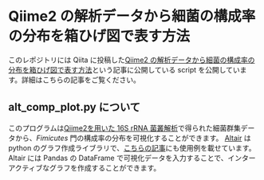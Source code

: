 # Qiime2 の解析データから細菌の構成率の分布を箱ひげ図で表す方法

このレポジトリには Qiita に投稿した[Qiime2 の解析データから細菌の構成率の分布を箱ひげ図で表す方法](https://qiita.com/keisuke-ota/items/cfd5d0cf835b99d24edd)という記事に公開している script を公開しています。詳細はこちらの記事をご覧ください。

## alt_comp_plot.py について

このプログラムは[Qiime2を用いた 16S rRNA 菌叢解析](https://qiita.com/keisuke-ota/items/6399b2f2f7459cd9e418)で得られた細菌群集データから、*Fimicutes* 門の構成率の分布を可視化することができます。
[Altair](https://altair-viz.github.io/index.html) は python のグラフ作成ライブラリで、[こちらの記事](https://qiita.com/keisuke-ota/items/80d64153c499c8cc4774)にも使用例を載せています。Altair には Pandas の DataFrame で可視化データを入力することで、インターアクティブなグラフを作成することができます。
